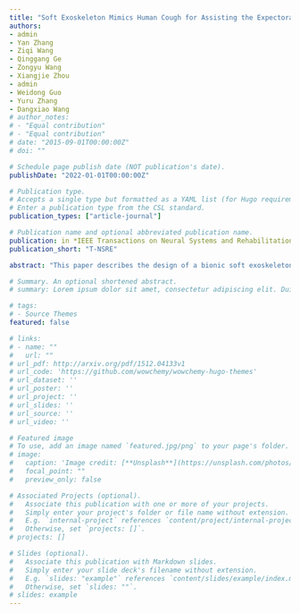```yaml
---
title: "Soft Exoskeleton Mimics Human Cough for Assisting the Expectoration Capability of SCI Patients"
authors:
- admin
- Yan Zhang
- Ziqi Wang
- Qinggang Ge
- Zongyu Wang
- Xiangjie Zhou
- admin
- Weidong Guo
- Yuru Zhang
- Dangxiao Wang
# author_notes:
# - "Equal contribution"
# - "Equal contribution"
# date: "2015-09-01T00:00:00Z"
# doi: ""

# Schedule page publish date (NOT publication's date).
publishDate: "2022-01-01T00:00:00Z"

# Publication type.
# Accepts a single type but formatted as a YAML list (for Hugo requirements).
# Enter a publication type from the CSL standard.
publication_types: ["article-journal"]

# Publication name and optional abbreviated publication name.
publication: in *IEEE Transactions on Neural Systems and Rehabilitation Engineering*
publication_short: "T-NSRE"

abstract: "This paper describes the design of a bionic soft exoskeleton and demonstrates its feasibility for assisting the expectoration function rehabilitation of patients with spinal cord injury (SCI). Methods: A human–robot coupling respiratory mechanic model is established to mimic human cough, and a synergic inspire–expire assistance strategy is proposed to maximize the peak expiratory flow (PEF), the key metric for promoting cough intensity. The negative pressure module of the exoskeleton is a soft “iron lung” using layer-jamming actuation. It assists inspiration by increasing insufflation to mimic diaphragm and intercostal muscle contraction. The positive pressure module exploits soft origami actuators for assistive expiration; it pressures human abdomen and bionically “pushes” the diaphragm upward. Results: The maximum increase in PEF ratios for mannequins, healthy participants, and patients with SCI with robotic assistance were 57.67%, 278.10%, and 124.47%, respectively. The soft exoskeleton assisted one tetraplegic SCI patient to cough up phlegm successfully. Conclusion: The experimental results suggest that the proposed soft exoskeleton is promising for assisting the expectoration ability of SCI patients in everyday life scenarios. Significance: The proposed soft exoskeleton is promising for advancing the application field of rehabilitation exoskeletons from motor functions to respiratory functions."

# Summary. An optional shortened abstract.
# summary: Lorem ipsum dolor sit amet, consectetur adipiscing elit. Duis posuere tellus ac convallis placerat. Proin tincidunt magna sed ex sollicitudin condimentum.

# tags:
# - Source Themes
featured: false

# links:
# - name: ""
#   url: ""
# url_pdf: http://arxiv.org/pdf/1512.04133v1
# url_code: 'https://github.com/wowchemy/wowchemy-hugo-themes'
# url_dataset: ''
# url_poster: ''
# url_project: ''
# url_slides: ''
# url_source: ''
# url_video: ''

# Featured image
# To use, add an image named `featured.jpg/png` to your page's folder. 
# image:
#   caption: 'Image credit: [**Unsplash**](https://unsplash.com/photos/jdD8gXaTZsc)'
#   focal_point: ""
#   preview_only: false

# Associated Projects (optional).
#   Associate this publication with one or more of your projects.
#   Simply enter your project's folder or file name without extension.
#   E.g. `internal-project` references `content/project/internal-project/index.md`.
#   Otherwise, set `projects: []`.
# projects: []

# Slides (optional).
#   Associate this publication with Markdown slides.
#   Simply enter your slide deck's filename without extension.
#   E.g. `slides: "example"` references `content/slides/example/index.md`.
#   Otherwise, set `slides: ""`.
# slides: example
---
```

<!-- 
{{% callout note %}}
Click the *Cite* button above to demo the feature to enable visitors to import publication metadata into their reference management software.
{{% /callout %}}

{{% callout note %}}
Create your slides in Markdown - click the *Slides* button to check out the example.
{{% /callout %}}

Add the publication's **full text** or **supplementary notes** here. You can use rich formatting such as including [code, math, and images](https://wowchemy.com/docs/content/writing-markdown-latex/). -->
